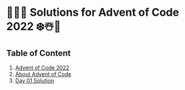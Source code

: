 # 🎄🎅🌟 Solutions for Advent of Code 2022 ❄️☃️🎁

## Table of Content
1. [Advent of Code 2022](https://adventofcode.com/2022)
2. [About Advent of Code](https://adventofcode.com/2022/about)
3. [Day 01 Solution](./src/Day01/)
